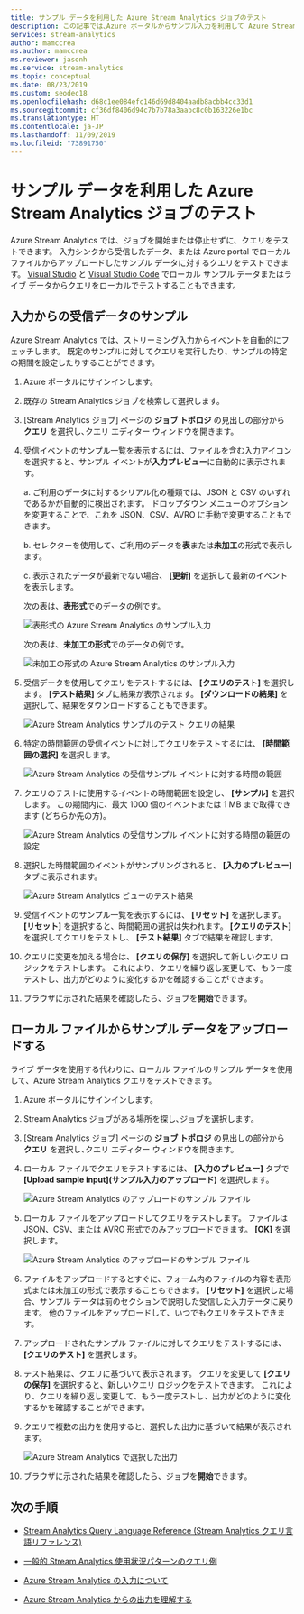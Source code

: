 ```yaml
---
title: サンプル データを利用した Azure Stream Analytics ジョブのテスト
description: この記事では､Azure ポータルからサンプル入力を利用して Azure Stream Analytics ジョブをテストし､サンプル データをアップロードする方法を説明しています｡
services: stream-analytics
author: mamccrea
ms.author: mamccrea
ms.reviewer: jasonh
ms.service: stream-analytics
ms.topic: conceptual
ms.date: 08/23/2019
ms.custom: seodec18
ms.openlocfilehash: d68c1ee084efc146d69d8404aadb8acbb4cc33d1
ms.sourcegitcommit: cf36df8406d94c7b7b78a3aabc8c0b163226e1bc
ms.translationtype: HT
ms.contentlocale: ja-JP
ms.lasthandoff: 11/09/2019
ms.locfileid: "73891750"
---
```

# <a name="test-an-azure-stream-analytics-job-with-sample-data"></a>サンプル データを利用した Azure Stream Analytics ジョブのテスト

Azure Stream Analytics では、ジョブを開始または停止せずに、クエリをテストできます。 入力シンクから受信したデータ、または Azure portal でローカル ファイルからアップロードしたサンプル データに対するクエリをテストできます。 [Visual Studio](stream-analytics-live-data-local-testing.md) と [Visual Studio Code](vscode-local-run.md) でローカル サンプル データまたはライブ データからクエリをローカルでテストすることもできます。 

## <a name="sample-incoming-data-from-input"></a>入力からの受信データのサンプル

Azure Stream Analytics では、ストリーミング入力からイベントを自動的にフェッチします。 既定のサンプルに対してクエリを実行したり、サンプルの特定の期間を設定したりすることができます。

1. Azure ポータルにサインインします。

2. 既存の Stream Analytics ジョブを検索して選択します。

3. [Stream Analytics ジョブ] ページの **ジョブ トポロジ** の見出しの部分から **クエリ** を選択し､クエリ エディター ウィンドウを開きます。 

4. 受信イベントのサンプル一覧を表示するには、ファイルを含む入力アイコンを選択すると、サンプル イベントが**入力プレビュー**に自動的に表示されます。 

   a. ご利用のデータに対するシリアル化の種類では、JSON と CSV のいずれであるかが自動的に検出されます。 ドロップダウン メニューのオプションを変更することで、これを JSON、CSV、AVRO に手動で変更することもできます。
    
   b. セレクターを使用して、ご利用のデータを**表**または**未加工**の形式で表示します。
    
   c. 表示されたデータが最新でない場合、 **[更新]** を選択して最新のイベントを表示します。

   次の表は、**表形式**でのデータの例です。

   ![表形式の Azure Stream Analytics のサンプル入力](./media/stream-analytics-test-query/asa-sample-table.png)

   次の表は、**未加工の形式**でのデータの例です。

   ![未加工の形式の Azure Stream Analytics のサンプル入力](./media/stream-analytics-test-query/asa-sample-raw.png)

5. 受信データを使用してクエリをテストするには、 **[クエリのテスト]** を選択します。 **[テスト結果]** タブに結果が表示されます。 **[ダウンロードの結果]** を選択して、結果をダウンロードすることもできます。

   ![Azure Stream Analytics サンプルのテスト クエリの結果](./media/stream-analytics-test-query/asa-test-query.png)

6. 特定の時間範囲の受信イベントに対してクエリをテストするには、 **[時間範囲の選択]** を選択します。
   
   ![Azure Stream Analytics の受信サンプル イベントに対する時間の範囲](./media/stream-analytics-test-query/asa-select-time-range.png)

7. クエリのテストに使用するイベントの時間範囲を設定し、 **[サンプル]** を選択します。 この期間内に、最大 1000 個のイベントまたは 1 MB まで取得できます (どちらか先の方)。

   ![Azure Stream Analytics の受信サンプル イベントに対する時間の範囲の設定](./media/stream-analytics-test-query/asa-set-time-range.png)

8. 選択した時間範囲のイベントがサンプリングされると、 **[入力のプレビュー]** タブに表示されます。

   ![Azure Stream Analytics ビューのテスト結果](./media/stream-analytics-test-query/asa-view-test-results.png)

9. 受信イベントのサンプル一覧を表示するには、 **[リセット]** を選択します。 **[リセット]** を選択すると、時間範囲の選択は失われます。 **[クエリのテスト]** を選択してクエリをテストし、 **[テスト結果]** タブで結果を確認します。

10. クエリに変更を加える場合は、 **[クエリの保存]** を選択して新しいクエリ ロジックをテストします。 これにより、クエリを繰り返し変更して、もう一度テストし、出力がどのように変化するかを確認することができます。

11. ブラウザに示された結果を確認したら、ジョブを**開始**できます。

## <a name="upload-sample-data-from-a-local-file"></a>ローカル ファイルからサンプル データをアップロードする

ライブ データを使用する代わりに、ローカル ファイルのサンプル データを使用して、Azure Stream Analytics クエリをテストできます。

1. Azure ポータルにサインインします。
   
2. Stream Analytics ジョブがある場所を探し､ジョブを選択します｡

3. [Stream Analytics ジョブ] ページの **ジョブ トポロジ** の見出しの部分から **クエリ** を選択し､クエリ エディター ウィンドウを開きます。

4. ローカル ファイルでクエリをテストするには、 **[入力のプレビュー]** タブで **[Upload sample input]\(サンプル入力のアップロード\)** を選択します。 

   ![Azure Stream Analytics のアップロードのサンプル ファイル](./media/stream-analytics-test-query/asa-upload-sample-file.png)

5. ローカル ファイルをアップロードしてクエリをテストします。 ファイルは JSON、CSV、または AVRO 形式でのみアップロードできます。 **[OK]** を選択します。

   ![Azure Stream Analytics のアップロードのサンプル ファイル](./media/stream-analytics-test-query/asa-upload-sample-json-file.png)

6. ファイルをアップロードするとすぐに、フォーム内のファイルの内容を表形式または未加工の形式で表示することもできます。 **[リセット]** を選択した場合、サンプル データは前のセクションで説明した受信した入力データに戻ります。 他のファイルをアップロードして、いつでもクエリをテストできます。

7. アップロードされたサンプル ファイルに対してクエリをテストするには、 **[クエリのテスト]** を選択します。

8. テスト結果は、クエリに基づいて表示されます。 クエリを変更して **[クエリの保存]** を選択すると、新しいクエリ ロジックをテストできます。 これにより、クエリを繰り返し変更して、もう一度テストし、出力がどのように変化するかを確認することができます。

9. クエリで複数の出力を使用すると、選択した出力に基づいて結果が表示されます。 

   ![Azure Stream Analytics で選択した出力](./media/stream-analytics-test-query/asa-sample-test-selected-output.png)

10. ブラウザに示された結果を確認したら、ジョブを**開始**できます。

## <a name="next-steps"></a>次の手順

* [Stream Analytics Query Language Reference (Stream Analytics クエリ言語リファレンス)](https://docs.microsoft.com/stream-analytics-query/stream-analytics-query-language-reference)

* [一般的 Stream Analytics 使用状況パターンのクエリ例](stream-analytics-stream-analytics-query-patterns.md)

* [Azure Stream Analytics の入力について](stream-analytics-add-inputs.md)

* [Azure Stream Analytics からの出力を理解する](stream-analytics-define-outputs.md)